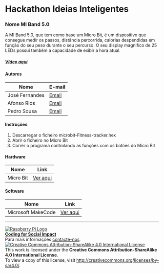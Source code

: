 ﻿# Hackathon Ideias Inteligentes

### Nome MI Band 5.0

   A MI Band 5.0, que tem como base um Micro Bit, é um dispositivo que consegue medir os passos, distância percorrida, calorias despendidas em função do seu peso durante o seu percurso. O seu display magnifíco de 25 LEDs possui também a capacidade de exibir a hora atual.
  
##### [Vídeo aqui](https://drive.google.com/file/d/1jCcohzO7zuqvNM-8duEHoNbCh_T7C-pl/view?usp=sharing)  
  
#### Autores  

|Nome  |E-mail  |  
|---|---|    
|José Fernandes  |[Email](mailto:jose_mariabf@hotmail.com)  |  
|Afonso Rios  |[Email](mailto:afonsorios.viana@gmail.com)  |  
|Pedro Sousa  |[Email](mailto:pedromarsousa@gmail.com)  |  
 

#### Instruções

1. Descarregar o ficheiro microbit-Fitness-tracker.hex
2. Abrir o ficheiro no Micro Bit
3. Correr o programa controlando as funções com os botões do Micro Bit

#### Hardware  

|Nome  |Link  |  
|---|---|    
|Micro Bit  |[Ver aqui](https://microbit.org/)  |  

#### Software  

|Nome  |Link  |  
|---|---|    
|Microsoft MakeCode  |[Ver aqui](https://makecode.microbit.org/)  |  


***  
[![Raspberry Pi Logo](https://upload.wikimedia.org/wikipedia/en/thumb/c/cb/Raspberry_Pi_Logo.svg/50px-Raspberry_Pi_Logo.svg.png)](http://raspberrypi.org)   
[**Coding for Social Impact**](http://codingforsocialimpact.fe.up.pt)  
Para mais informações [contacte-nos](mailto:hello@codingforsocialimpact.org).  
[![Creative Commons Attribution-ShareAlike 4.0 International License](https://licensebuttons.net/l/by-sa/4.0/88x31.png)](http://creativecommons.org/licenses/by-sa/4.0/)  
This work is licensed under the **Creative Commons Attribution-ShareAlike 4.0 International License**.  
To view a copy of this license, visit http://creativecommons.org/licenses/by-sa/4.0/.  
